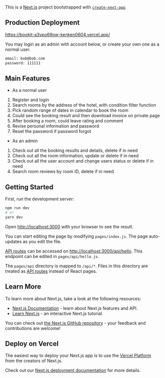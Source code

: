 This is a [Next.js](https://nextjs.org/) project bootstrapped with [`create-next-app`](https://github.com/vercel/next.js/tree/canary/packages/create-next-app).

## Production Deployment

https://bookit-a3vpo69ow-kenken0604.vercel.app/

You may login as an admin with account below,
or create your own one as a normal user.

```bash
email: bob@bob.com  
password: 111111
```

## Main Features

- As a normal user
1. Register and login
2. Search rooms by the address of the hotel, with condition filter function
3. Pick random range of dates in calendar to book the room
4. Could see the booking result and then download invoice on private page
5. After booking a room, could leave rating and comment
6. Revise personal information and password
7. Reset the password if password forgot

- As an admin
1. Check out all the booking results and details, delete if in need
2. Check out all the room information, update or delete if in need
3. Check out all the user account and change users status or delete if in need
4. Search room reviews by room ID, delete if in need

## Getting Started

First, run the development server:

```bash
npm run dev
# or
yarn dev
```

Open [http://localhost:3000](http://localhost:3000) with your browser to see the result.

You can start editing the page by modifying `pages/index.js`. The page auto-updates as you edit the file.

[API routes](https://nextjs.org/docs/api-routes/introduction) can be accessed on [http://localhost:3000/api/hello](http://localhost:3000/api/hello). This endpoint can be edited in `pages/api/hello.js`.

The `pages/api` directory is mapped to `/api/*`. Files in this directory are treated as [API routes](https://nextjs.org/docs/api-routes/introduction) instead of React pages.

## Learn More

To learn more about Next.js, take a look at the following resources:

- [Next.js Documentation](https://nextjs.org/docs) - learn about Next.js features and API.
- [Learn Next.js](https://nextjs.org/learn) - an interactive Next.js tutorial.

You can check out [the Next.js GitHub repository](https://github.com/vercel/next.js/) - your feedback and contributions are welcome!

## Deploy on Vercel

The easiest way to deploy your Next.js app is to use the [Vercel Platform](https://vercel.com/new?utm_medium=default-template&filter=next.js&utm_source=create-next-app&utm_campaign=create-next-app-readme) from the creators of Next.js.

Check out our [Next.js deployment documentation](https://nextjs.org/docs/deployment) for more details.

